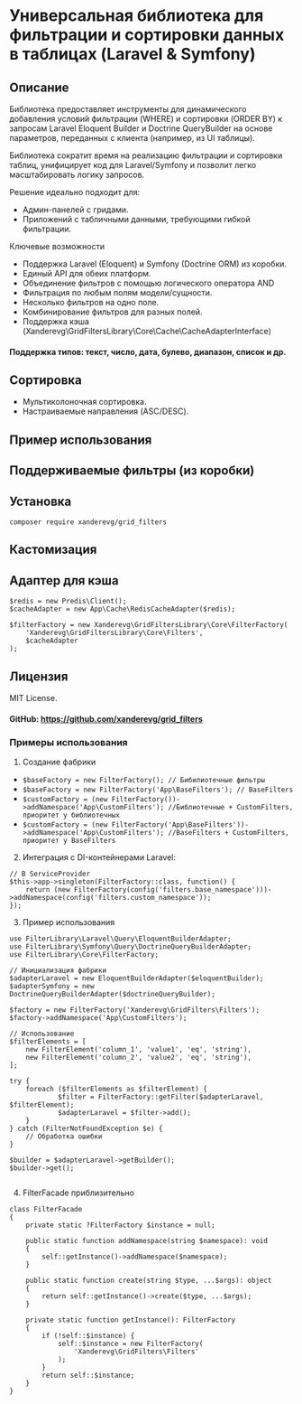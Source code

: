 # Универсальная библиотека для фильтрации и сортировки данных в таблицах (Laravel & Symfony)

## Описание
Библиотека предоставляет инструменты для динамического добавления условий фильтрации (WHERE) и сортировки (ORDER BY) к 
запросам Laravel Eloquent Builder и Doctrine QueryBuilder на основе параметров, переданных с клиента 
(например, из UI таблицы).

Библиотека сократит время на реализацию фильтрации и сортировки таблиц, унифицирует код для Laravel/Symfony и позволит легко масштабировать логику запросов.

Решение идеально подходит для:
- Админ-панелей с гридами.
- Приложений с табличными данными, требующими гибкой фильтрации.

Ключевые возможности
- Поддержка Laravel (Eloquent) и Symfony (Doctrine ORM) из коробки.
- Единый API для обеих платформ.
- Объединение фильтров с помощью логического оператора AND
- Фильтрация по любым полям модели/сущности.
- Несколько фильтров на одно поле.
- Комбинирование фильтров для разных полей.
- Поддержка кэша (Xanderevg\GridFiltersLibrary\Core\Cache\CacheAdapterInterface)

#### Поддержка типов: текст, число, дата, булево, диапазон, список и др.

## Сортировка
- Мультиколоночная сортировка.
- Настраиваемые направления (ASC/DESC).


## Пример использования

## Поддерживаемые фильтры (из коробки)

## Установка
`composer require xanderevg/grid_filters  `

## Кастомизация

## Адаптер для кэша
```
$redis = new Predis\Client();
$cacheAdapter = new App\Cache\RedisCacheAdapter($redis);

$filterFactory = new Xanderevg\GridFiltersLibrary\Core\FilterFactory(
    'Xanderevg\GridFiltersLibrary\Core\Filters',
    $cacheAdapter
);
```

## Лицензия
MIT License.

#### GitHub: https://github.com/xanderevg/grid_filters


### Примеры использования
1. Создание фабрики
- `$baseFactory = new FilterFactory(); // Бибилиотечные фильтры`
- `$baseFactory = new FilterFactory('App\BaseFilters'); // BaseFilters`
- `$customFactory = (new FilterFactory())->addNamespace('App\CustomFilters'); //Библиотечные + CustomFilters, приоритет у библиотечных`
- `$customFactory = (new FilterFactory('App\BaseFilters'))->addNamespace('App\CustomFilters'); //BaseFilters + CustomFilters, приоритет у BaseFilters`


2. Интеграция с DI-контейнерами Laravel:
```
// В ServiceProvider
$this->app->singleton(FilterFactory::class, function() {
    return (new FilterFactory(config('filters.base_namespace')))->addNamespace(config('filters.custom_namespace'));
});
```

3.  Пример использования
```
use FilterLibrary\Laravel\Query\EloquentBuilderAdapter;
use FilterLibrary\Symfony\Query\DoctrineQueryBuilderAdapter;
use FilterLibrary\Core\FilterFactory;

// Инициализация фабрики
$adapterLaravel = new EloquentBuilderAdapter($eloquentBuilder);
$adapterSymfony = new DoctrineQueryBuilderAdapter($doctrineQueryBuilder);

$factory = new FilterFactory('Xanderevg\GridFilters\Filters');
$factory->addNamespace('App\CustomFilters');

// Использование
$filterElements = [
    new FilterElement('column_1', 'value1', 'eq', 'string'),
    new FilterElement('column_2', 'value2', 'eq', 'string'),
];

try {   
    foreach ($filterElements as $filterElement) {
            $filter = FilterFactory::getFilter($adapterLaravel, $filterElement);
            $adapterLaravel = $filter->add();
    }
} catch (FilterNotFoundException $e) {
    // Обработка ошибки
}

$builder = $adapterLaravel->getBuilder();
$builder->get();
    
```

4. FilterFacade приблизительно
```
class FilterFacade 
{
    private static ?FilterFactory $instance = null;

    public static function addNamespace(string $namespace): void
    {
        self::getInstance()->addNamespace($namespace);
    }

    public static function create(string $type, ...$args): object
    {
        return self::getInstance()->create($type, ...$args);
    }

    private static function getInstance(): FilterFactory
    {
        if (!self::$instance) {
            self::$instance = new FilterFactory(
                'Xanderevg\GridFilters\Filters'
            );
        }
        return self::$instance;
    }
}
```

